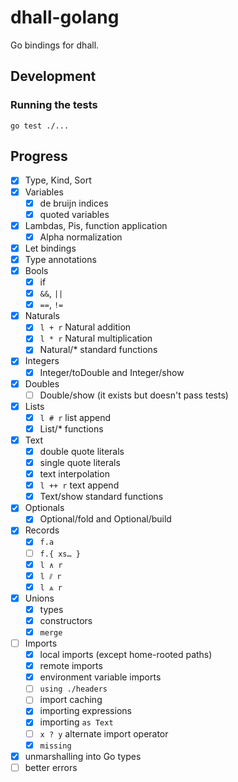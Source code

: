 # dhall-golang

Go bindings for dhall.

## Development

### Running the tests

    go test ./...

## Progress

 - [X] Type, Kind, Sort
 - [X] Variables
   - [X] de bruijn indices
   - [x] quoted variables
 - [X] Lambdas, Pis, function application
   - [x] Alpha normalization
 - [X] Let bindings
 - [X] Type annotations
 - [X] Bools
   - [X] if
   - [x] `&&`, `||`
   - [x] `==`, `!=`
 - [X] Naturals
   - [X] `l + r` Natural addition
   - [x] `l * r` Natural multiplication
   - [x] Natural/* standard functions
 - [X] Integers
   - [x] Integer/toDouble and Integer/show
 - [X] Doubles
   - [ ] Double/show (it exists but doesn't pass tests)
 - [X] Lists
   - [x] `l # r` list append
   - [x] List/* functions
 - [x] Text
   - [x] double quote literals
   - [x] single quote literals
   - [x] text interpolation
   - [x] `l ++ r` text append
   - [x] Text/show standard functions
 - [x] Optionals
   - [x] Optional/fold and Optional/build
 - [x] Records
   - [x] `f.a`
   - [ ] `f.{ xs… }`
   - [x] `l ∧ r`
   - [x] `l ⫽ r`
   - [x] `l ⩓ r`
 - [x] Unions
   - [x] types
   - [x] constructors
   - [x] `merge`
 - [ ] Imports
   - [x] local imports (except home-rooted paths)
   - [x] remote imports
   - [x] environment variable imports
   - [ ] `using ./headers`
   - [ ] import caching
   - [x] importing expressions
   - [x] importing `as Text`
   - [ ] `x ? y` alternate import operator
   - [x] `missing`
 - [X] unmarshalling into Go types
 - [ ] better errors

